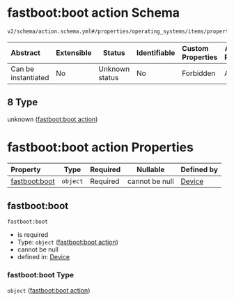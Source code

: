# fastboot:boot action Schema

```txt
v2/schema/action.schema.yml#/properties/operating_systems/items/properties/steps/items/properties/actions/items/oneOf/8
```




| Abstract            | Extensible | Status         | Identifiable | Custom Properties | Additional Properties | Access Restrictions | Defined In                                                           |
| :------------------ | ---------- | -------------- | ------------ | :---------------- | --------------------- | ------------------- | -------------------------------------------------------------------- |
| Can be instantiated | No         | Unknown status | No           | Forbidden         | Allowed               | none                | [device.schema.json\*](../device.schema.json "open original schema") |

## 8 Type

unknown ([fastboot:boot action](device-properties-operating-systems-operating-system-properties-steps-step-properties-group-step-action-oneof-fastbootboot-action.md))

# fastboot:boot action Properties

| Property                       | Type     | Required | Nullable       | Defined by                                                                                                                                                                                                                                                                                                                       |
| :----------------------------- | -------- | -------- | -------------- | :------------------------------------------------------------------------------------------------------------------------------------------------------------------------------------------------------------------------------------------------------------------------------------------------------------------------------- |
| [fastboot:boot](#fastbootboot) | `object` | Required | cannot be null | [Device](device-properties-operating-systems-operating-system-properties-steps-step-properties-group-step-action-oneof-fastbootboot-action-properties-fastbootboot-action.md "v2/schema/action.schema.yml#/properties/operating_systems/items/properties/steps/items/properties/actions/items/oneOf/8/properties/fastboot:boot") |

## fastboot:boot




`fastboot:boot`

-   is required
-   Type: `object` ([fastboot:boot action](device-properties-operating-systems-operating-system-properties-steps-step-properties-group-step-action-oneof-fastbootboot-action-properties-fastbootboot-action.md))
-   cannot be null
-   defined in: [Device](device-properties-operating-systems-operating-system-properties-steps-step-properties-group-step-action-oneof-fastbootboot-action-properties-fastbootboot-action.md "v2/schema/action.schema.yml#/properties/operating_systems/items/properties/steps/items/properties/actions/items/oneOf/8/properties/fastboot:boot")

### fastboot:boot Type

`object` ([fastboot:boot action](device-properties-operating-systems-operating-system-properties-steps-step-properties-group-step-action-oneof-fastbootboot-action-properties-fastbootboot-action.md))
